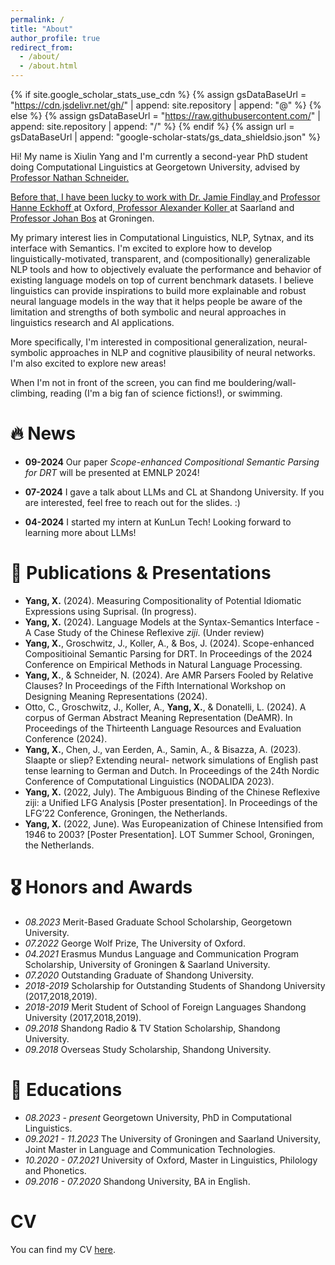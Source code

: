```yaml
---
permalink: /
title: "About"
author_profile: true
redirect_from: 
  - /about/
  - /about.html
---
```


{% if site.google_scholar_stats_use_cdn %}
{% assign gsDataBaseUrl = "https://cdn.jsdelivr.net/gh/" | append: site.repository | append: "@" %}
{% else %}
{% assign gsDataBaseUrl = "https://raw.githubusercontent.com/" | append: site.repository | append: "/" %}
{% endif %}
{% assign url = gsDataBaseUrl | append: "google-scholar-stats/gs_data_shieldsio.json" %}

<span class='anchor' id='about-me'></span>

Hi! My name is Xiulin Yang and I'm currently a second-year PhD student doing Computational Linguistics at Georgetown University, advised by <a href = 'https://scholar.google.com/citations?hl=en&user=3cozMf4AAAAJ.' target ='_top'> Professor Nathan Schneider.

Before that, I have been lucky to work with <a href = 'https://www.jyfindlay.com/' target ='_top'> Dr. Jamie Findlay </a> and <a href = 'https://www.mod-langs.ox.ac.uk/people/hanne-eckhoff' target ='_top'> Professor Hanne Eckhoff </a> at Oxford,<a href='https://scholar.google.com/citations?user=yni3K9wAAAAJ&hl=en' target='_top'> Professor Alexander Koller </a> at Saarland and <a href = 'https://www.rug.nl/staff/johan.bos/cv?lang=en' target = '_top'> Professor Johan Bos</a> at Groningen.

My primary interest lies in Computational Linguistics, NLP, Sytnax, and its interface with Semantics. I'm excited to explore how to develop linguistically-motivated, transparent, and (compositionally) generalizable NLP tools and how to objectively evaluate the performance and behavior of existing language models on top of current benchmark datasets. I believe linguistics can provide inspirations to build more explainable and robust neural language models in the way that it helps people be aware of the limitation and strengths of both symbolic and neural approaches in linguistics research and AI applications.

More specifically, I'm interested in compositional generalization, neural-symbolic approaches in NLP and cognitive plausibility of neural networks. I'm also excited to explore new areas!

When I'm not in front of the screen, you can find me bouldering/wall-climbing, reading (I'm a big fan of science fictions!), or swimming. 

# 🔥 News
- **09-2024** Our paper *Scope-enhanced Compositional Semantic Parsing for DRT* will be presented at EMNLP 2024!

- **07-2024** I gave a talk about LLMs and CL at Shandong University. If you are interested, feel free to reach out for the slides. :)	

- **04-2024** I started my intern at KunLun Tech! Looking forward to learning more about LLMs!


# 📝 Publications & Presentations 
- **Yang, X.** (2024). Measuring Compositionality of Potential Idiomatic Expressions using Suprisal. (In progress).
- **Yang, X.** (2024). Language Models at the Syntax-Semantics Interface - A Case Study of the Chinese Reflexive *ziji*. (Under review)
- **Yang, X.**, Groschwitz, J., Koller, A., & Bos, J. (2024). Scope-enhanced Compositioinal Semantic Parsing for DRT. In Proceedings of the 2024 Conference on Empirical Methods in Natural Language Processing.
- **Yang, X.**, & Schneider, N. (2024). Are AMR Parsers Fooled by Relative Clauses? In Proceedings of the
Fifth International Workshop on Designing Meaning Representations (2024).
- Otto, C., Groschwitz, J., Koller, A., **Yang, X.**, & Donatelli, L. (2024). A corpus of German Abstract Meaning Representation (DeAMR). In Proceedings of the Thirteenth Language Resources and Evaluation Conference (2024).
- **Yang, X.**, Chen, J., van Eerden, A., Samin, A., & Bisazza, A. (2023). Slaapte or sliep? Extending neural- network simulations of English past tense learning to German and Dutch. In Proceedings of the 24th Nordic Conference of Computational Linguistics (NODALIDA 2023).
- **Yang, X.** (2022, July). The Ambiguous Binding of the Chinese Reflexive ziji: a Unified LFG Analysis [Poster presentation]. In Proceedings of the LFG’22 Conference, Groningen, the Netherlands. 
- **Yang, X.** (2022, June). Was Europeanization of Chinese Intensified from 1946 to 2003? [Poster Presentation]. LOT Summer School, Groningen, the Netherlands.

# 🎖 Honors and Awards
- *08.2023* Merit-Based Graduate School Scholarship, Georgetown University.
- *07.2022* George Wolf Prize, The University of Oxford.
- *04.2021* Erasmus Mundus Language and Communication Program Scholarship, University of Groningen & Saarland University.
- *07.2020* Outstanding Graduate of Shandong University.
- *2018-2019* Scholarship for Outstanding Students of Shandong University (2017,2018,2019).
- *2018-2019* Merit Student of School of Foreign Languages Shandong University (2017,2018,2019).
- *09.2018* Shandong Radio & TV Station Scholarship, Shandong University.
- *09.2018* Overseas Study Scholarship, Shandong University.

# 📖 Educations
- *08.2023 - present* Georgetown University, PhD in Computational Linguistics. 
- *09.2021 - 11.2023* The University of Groningen and Saarland University, Joint Master in Language and Communication Technologies.
- *10.2020 - 07.2021* University of Oxford, Master in Linguistics, Philology and Phonetics.
- *09.2016 - 07.2020* Shandong University, BA in English.

# CV
You can find my CV <a href = 'https://drive.google.com/file/d/1i_U5ZDpmrHHzDUS2NRmkNpxSltiR2eef/view?usp=sharing' target = '_top'> here</a>.


